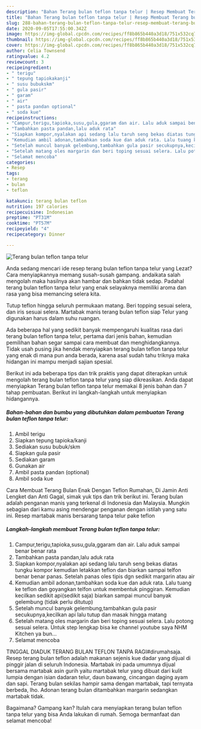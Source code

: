 ```yaml
---
description: "Bahan Terang bulan teflon tanpa telur | Resep Membuat Terang bulan teflon tanpa telur Yang Lezat Sekali"
title: "Bahan Terang bulan teflon tanpa telur | Resep Membuat Terang bulan teflon tanpa telur Yang Lezat Sekali"
slug: 288-bahan-terang-bulan-teflon-tanpa-telur-resep-membuat-terang-bulan-teflon-tanpa-telur-yang-lezat-sekali
date: 2020-09-05T17:55:00.342Z
image: https://img-global.cpcdn.com/recipes/ff8b865b440a3d18/751x532cq70/terang-bulan-teflon-tanpa-telur-foto-resep-utama.jpg
thumbnail: https://img-global.cpcdn.com/recipes/ff8b865b440a3d18/751x532cq70/terang-bulan-teflon-tanpa-telur-foto-resep-utama.jpg
cover: https://img-global.cpcdn.com/recipes/ff8b865b440a3d18/751x532cq70/terang-bulan-teflon-tanpa-telur-foto-resep-utama.jpg
author: Celia Townsend
ratingvalue: 4.2
reviewcount: 3
recipeingredient:
- " terigu"
- " tepung tapiokakanji"
- " susu bubukskm"
- " gula pasir"
- " garam"
- " air"
- " pasta pandan optional"
- " soda kue"
recipeinstructions:
- "Campur,terigu,tapioka,susu,gula,ggaram dan air. Lalu aduk sampai benar benar rata"
- "Tambahkan pasta pandan,lalu aduk rata"
- "Siapkan kompor,nyalakan api sedang lalu taruh seng bekas diatas tungku kompor kemudian letakkan teflon dan biarkan sampai telfon benar benar panas. Setelah panas oles tipis dgn sedikit margarin atau air"
- "Kemudian ambil adonan,tambahkan soda kue dan aduk rata. Lalu tuang ke teflon dan goyangkan telfon untuk membentuk pinggiran. Kemudian kecilkan sedikit api(sedikit saja) biarkan sampai muncul banyak gelembung (tidak perlu ditutup)"
- "Setelah muncul banyak gelembung,tambahkan gula pasir secukupnya,kecilkan api lalu tutup dan masak hingga matang"
- "Setelah matang oles margarin dan beri toping sesuai selera. Lalu potong sesuai selera. Untuk step lengkap bisa ke channel youtube saya NHM Kitchen ya bun..."
- "Selamat mencoba"
categories:
- Resep
tags:
- terang
- bulan
- teflon

katakunci: terang bulan teflon 
nutrition: 197 calories
recipecuisine: Indonesian
preptime: "PT31M"
cooktime: "PT57M"
recipeyield: "4"
recipecategory: Dinner

---
```



![Terang bulan teflon tanpa telur](https://img-global.cpcdn.com/recipes/ff8b865b440a3d18/751x532cq70/terang-bulan-teflon-tanpa-telur-foto-resep-utama.jpg)

Anda sedang mencari ide resep terang bulan teflon tanpa telur yang Lezat? Cara menyiapkannya memang susah-susah gampang. andaikata salah mengolah maka hasilnya akan hambar dan bahkan tidak sedap. Padahal terang bulan teflon tanpa telur yang enak selayaknya memiliki aroma dan rasa yang bisa memancing selera kita.

Tutup teflon hingga seluruh permukaan matang. Beri topping sesuai selera, dan iris sesuai selera. Martabak manis terang bulan teflon siap Telur yang digunakan harus dalam suhu ruangan.

Ada beberapa hal yang sedikit banyak mempengaruhi kualitas rasa dari terang bulan teflon tanpa telur, pertama dari jenis bahan, kemudian pemilihan bahan segar sampai cara membuat dan menghidangkannya. Tidak usah pusing jika hendak menyiapkan terang bulan teflon tanpa telur yang enak di mana pun anda berada, karena asal sudah tahu triknya maka hidangan ini mampu menjadi sajian spesial.


Berikut ini ada beberapa tips dan trik praktis yang dapat diterapkan untuk mengolah terang bulan teflon tanpa telur yang siap dikreasikan. Anda dapat menyiapkan Terang bulan teflon tanpa telur memakai 8 jenis bahan dan 7 tahap pembuatan. Berikut ini langkah-langkah untuk menyiapkan hidangannya.

<!--inarticleads1-->

##### Bahan-bahan dan bumbu yang dibutuhkan dalam pembuatan Terang bulan teflon tanpa telur:

1. Ambil  terigu
1. Siapkan  tepung tapioka/kanji
1. Sediakan  susu bubuk/skm
1. Siapkan  gula pasir
1. Sediakan  garam
1. Gunakan  air
1. Ambil  pasta pandan (optional)
1. Ambil  soda kue


Cara Membuat Terang Bulan Enak Dengan Teflon Rumahan, Di Jamin Anti Lengket dan Anti Gagal, simak yuk tips dan trik berikut ini. Terang bulan adalah penganan manis yang terkenal di Indonesia dan Malaysia. Mungkin sebagian dari kamu asing mendengar penganan dengan istilah yang satu ini. Resep martabak manis bersarang tanpa telur pake teflon 

<!--inarticleads2-->

##### Langkah-langkah membuat Terang bulan teflon tanpa telur:

1. Campur,terigu,tapioka,susu,gula,ggaram dan air. Lalu aduk sampai benar benar rata
1. Tambahkan pasta pandan,lalu aduk rata
1. Siapkan kompor,nyalakan api sedang lalu taruh seng bekas diatas tungku kompor kemudian letakkan teflon dan biarkan sampai telfon benar benar panas. Setelah panas oles tipis dgn sedikit margarin atau air
1. Kemudian ambil adonan,tambahkan soda kue dan aduk rata. Lalu tuang ke teflon dan goyangkan telfon untuk membentuk pinggiran. Kemudian kecilkan sedikit api(sedikit saja) biarkan sampai muncul banyak gelembung (tidak perlu ditutup)
1. Setelah muncul banyak gelembung,tambahkan gula pasir secukupnya,kecilkan api lalu tutup dan masak hingga matang
1. Setelah matang oles margarin dan beri toping sesuai selera. Lalu potong sesuai selera. Untuk step lengkap bisa ke channel youtube saya NHM Kitchen ya bun...
1. Selamat mencoba


TINGGAL DIADUK TERANG BULAN TEFLON TANPA RAGI#dirumahsaja. Resep terang bulan teflon adalah makanan sejenis kue dadar yang dijual di pinggir jalan di seluruh Indonesia. Martabak ini pada umumnya dijual bersama martabak asin gurih yaitu martabak telur yang dibuat dari kulit lumpia dengan isian dadaran telur, daun bawang, cincangan daging ayam dan sapi. Terang bulan sekilas hampir sama dengan martabak, tapi ternyata berbeda, lho. Adonan terang bulan ditambahkan margarin sedangkan martabak tidak. 

Bagaimana? Gampang kan? Itulah cara menyiapkan terang bulan teflon tanpa telur yang bisa Anda lakukan di rumah. Semoga bermanfaat dan selamat mencoba!
